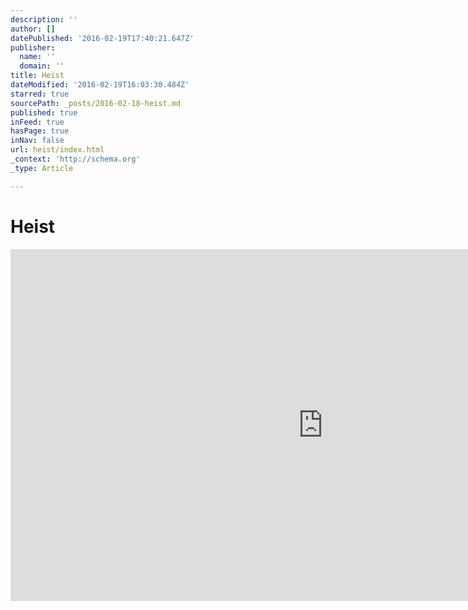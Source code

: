 ```yaml
---
description: ''
author: []
datePublished: '2016-02-19T17:40:21.647Z'
publisher:
  name: ''
  domain: ''
title: Heist
dateModified: '2016-02-19T16:03:30.484Z'
starred: true
sourcePath: _posts/2016-02-18-heist.md
published: true
inFeed: true
hasPage: true
inNav: false
url: heist/index.html
_context: 'http://schema.org'
_type: Article

---
```

# Heist

<iframe src="https://cdn.embedly.com/widgets/media.html?src=https%3A%2F%2Fplayer.vimeo.com%2Fvideo%2F104565645&amp;url=https%3A%2F%2Fvimeo.com%2F104565645&amp;image=http%3A%2F%2Fi.vimeocdn.com%2Fvideo%2F487148213_1280.jpg&amp;key=b7d04c9b404c499eba89ee7072e1c4f7&amp;type=text%2Fhtml&amp;schema=vimeo" width="1000" height="563" scrolling="no" frameborder="0" allowfullscreen="allowfullscreen" style=""></iframe>